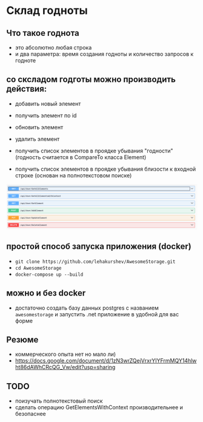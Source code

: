 # Склад годноты

## Что такое годнота
 - это абсолютно любая строка
 - и два параметра: время создания годноты и количество запросов к годноте

## со сксладом годготы можно производить действия:
 - добавить новый элемент
 - получить элемент по id
 - обновить элемент
 - удалить элемент

 - получить список элементов в проядке убывания "годности" (годность считается в CompareTo класса Element)
 - получить список элементов в проядке убывания близости к входной строке (основан на полнотекстовом поиске)

 ![alt text](https://github.com/lehakurshev/AwesomeStorage/blob/main/png/1.png)

## простой способ запуска приложения (docker)

 - `git clone https://github.com/lehakurshev/AwesomeStorage.git`
 - `cd AwesomeStorage`
 - `docker-compose up --build`

## можно и без docker
 - достаточно создать базу данных postgres с названием `awesomestorage` и запустить .net приложение в удобной для вас форме

## Резюме
 - коммерческого опыта нет но мало ли)
 - https://docs.google.com/document/d/1zN3wrZQejVrxrYIYFrmMQY14hlwht86dAWhCRcQG_Vw/edit?usp=sharing

## TODO
- поизучать полнотекстовый поиск
- сделать операцию GetElementsWithContext производительнее и безопаснее
